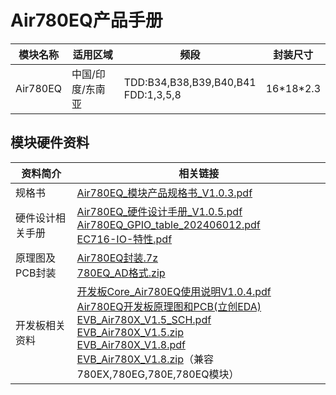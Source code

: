 # Air780EQ产品手册

| 模块名称 | 适用区域         | 频段                                      | 封装尺寸    |
| -------- | ---------------- | ----------------------------------------- | ----------- |
| Air780EQ | 中国/印度/东南亚 | TDD:B34,B38,B39,B40,B41 <br />FDD:1,3,5,8 | 16\*18\*2.3 |

## 模块硬件资料

| 资料简介         | 相关链接                                                                                                                                                                                                                                                                                                                                                                                                                                                                                                                                                                                                                                                                                                                                                                                                                                    |
| ---------------- | ------------------------------------------------------------------------------------------------------------------------------------------------------------------------------------------------------------------------------------------------------------------------------------------------------------------------------------------------------------------------------------------------------------------------------------------------------------------------------------------------------------------------------------------------------------------------------------------------------------------------------------------------------------------------------------------------------------------------------------------------------------------------------------------------------------------------------------------- |
| 规格书           | [Air780EQ_模块产品规格书_V1.0.3.pdf](https://cdn.openluat-luatcommunity.openluat.com/attachment/20240813113700784_Air780EQ_模块产品规格书_V1.0.3.pdf)                                                                                                                                                                                                                                                                                                                                                                                                                                                                                                                                                                                                                                                                                          |
| 硬件设计相关手册 | [Air780EQ_硬件设计手册_V1.0.5.pdf](https://cdn.openluat-luatcommunity.openluat.com/attachment/20240820201959190_Air780EQ_硬件设计手册_V1.0.5.pdf) <br />[Air780EQ_GPIO_table_202406012.pdf](https://cdn.openluat-luatcommunity.openluat.com/attachment/20240612095831946_Air780EL&780ETGG&780ETG&700EL&700EY&700EC_GPIO_table_202406012.pdf)<br />[EC716-IO-特性.pdf](https://cdn.openluat-luatcommunity.openluat.com/attachment/20240508154944217_EC716-IO-特性.pdf)                                                                                                                                                                                                                                                                                                                                                                            |
| 原理图及PCB封装  | [Air780EQ封装.7z](https://cdn.openluat-luatcommunity.openluat.com/attachment/20231201161306641_Air780ET&L封装.7z)<br />[780EQ_AD格式.zip](https://cdn.openluat-luatcommunity.openluat.com/attachment/20231205101545667_780ET&L_AD格式.zip)                                                                                                                                                                                                                                                                                                                                                                                                                                                                                                                                                                                                      |
| 开发板相关资料   | [开发板Core_Air780EQ使用说明V1.0.4.pdf](https://cdn.openluat-luatcommunity.openluat.com/attachment/20230627145255005_开发板Core_Air780E使用说明V1.0.4.pdf)<br />[Air780EQ开发板原理图和PCB(立创EDA)](https://oshwhub.com/luat/evb_air780x_v1-6 "780X开发板原理图和PCB(立创EDA)")<br />[EVB_Air780X_V1.5_SCH.pdf](https://cdn.openluat-luatcommunity.openluat.com/attachment/20230705082334351_EVB_Air780X_V1.5_SCH.pdf)<br />[EVB_Air780X_V1.5.zip](https://cdn.openluat-luatcommunity.openluat.com/attachment/20230705082416943_EVB_Air780X_V1.5.zip)<br />[EVB_Air780X_V1.8.pdf](https://cdn.openluat-luatcommunity.openluat.com/attachment/20231222160117780_EVB_Air780X_V1.8.pdf)<br />[EVB_Air780X_V1.8.zip](https://cdn.openluat-luatcommunity.openluat.com/attachment/20230329163731051_EVB_Air780X_V1.8.zip)（兼容780EX,780EG,780E,780EQ模块） |
